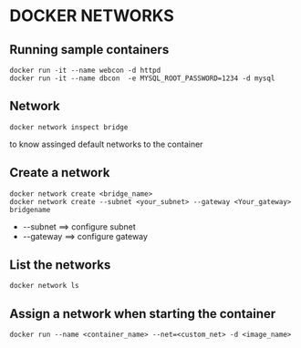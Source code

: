 # DOCKER NETWORKS

## Running sample containers
```
docker run -it --name webcon -d httpd
docker run -it --name dbcon  -e MYSQL_ROOT_PASSWORD=1234 -d mysql
```

## Network
```
docker network inspect bridge
```
to know assinged default networks to the container



## Create a network
```
docker network create <bridge_name> 
docker network create --subnet <your_subnet> --gateway <Your_gateway> bridgename
```
* --subnet ==> configure subnet
* --gateway ==> configure gateway

## List the networks
```
docker network ls
```

## Assign a network when starting the container
```
docker run --name <container_name> --net=<custom_net> -d <image_name>
```

